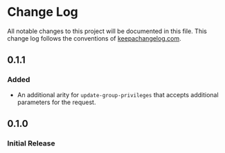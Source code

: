 # Change Log
All notable changes to this project will be documented in this file. This change log follows the conventions
of [keepachangelog.com](http://keepachangelog.com/).

## 0.1.1
### Added
- An additional arity for `update-group-privileges` that accepts additional parameters for the request.

## 0.1.0
### Initial Release

[Unreleased]: https://github.com/cyverse-de/cyverse-groups-client/compare/0.1.1...HEAD
[Unreleased]: https://github.com/cyverse-de/cyverse-groups-client/compare/0.1.0...0.1.1
